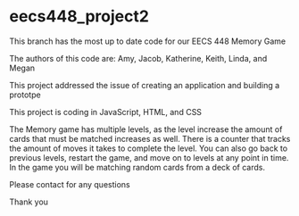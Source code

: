 # eecs448_project2
This  branch has the most up to date code for our EECS 448 Memory Game 

The authors of this code are: Amy, Jacob, Katherine, Keith, Linda, and Megan

This project addressed the issue of creating an application and building a prototpe 

This project is coding in JavaScript, HTML, and CSS 

The Memory game has multiple levels, as the level increase the amount of cards that must be matched increases as well. There is a counter that tracks the amount of moves it takes to complete the level. You can also go back to previous levels, restart the game, and move on to levels at any point in time. In the game you will be matching random cards from a deck of cards. 

Please contact for any questions 

Thank you 

